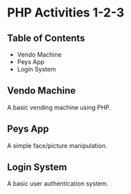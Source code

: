 # PHP Activities 1-2-3

## Table of Contents
- Vendo Machine
- Peys App
- Login System

## Vendo Machine
A basic vending machine using PHP.

## Peys App
A simple face/picture manipulation.

## Login System
A basic user authentication system.
